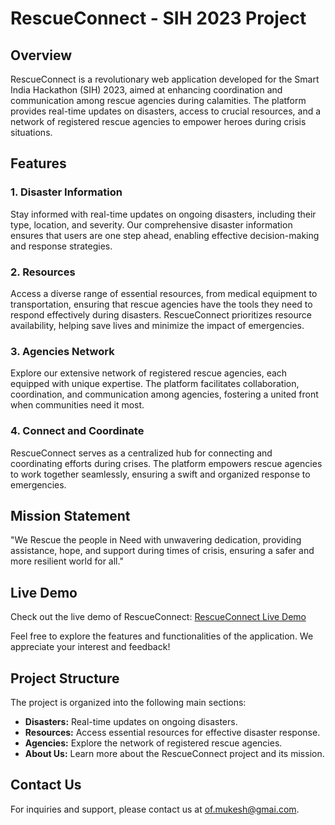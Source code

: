 # RescueConnect - SIH 2023 Project

## Overview

RescueConnect is a revolutionary web application developed for the Smart India Hackathon (SIH) 2023, aimed at enhancing coordination and communication among rescue agencies during calamities. The platform provides real-time updates on disasters, access to crucial resources, and a network of registered rescue agencies to empower heroes during crisis situations.

## Features

### 1. Disaster Information

Stay informed with real-time updates on ongoing disasters, including their type, location, and severity. Our comprehensive disaster information ensures that users are one step ahead, enabling effective decision-making and response strategies.

### 2. Resources

Access a diverse range of essential resources, from medical equipment to transportation, ensuring that rescue agencies have the tools they need to respond effectively during disasters. RescueConnect prioritizes resource availability, helping save lives and minimize the impact of emergencies.

### 3. Agencies Network

Explore our extensive network of registered rescue agencies, each equipped with unique expertise. The platform facilitates collaboration, coordination, and communication among agencies, fostering a united front when communities need it most.

### 4. Connect and Coordinate

RescueConnect serves as a centralized hub for connecting and coordinating efforts during crises. The platform empowers rescue agencies to work together seamlessly, ensuring a swift and organized response to emergencies.

## Mission Statement

"We Rescue the people in Need with unwavering dedication, providing assistance, hope, and support during times of crisis, ensuring a safer and more resilient world for all."

## Live Demo

Check out the live demo of RescueConnect: [RescueConnect Live Demo](https://sih-frontend-etgqekmaj-harshsindhu0408.vercel.app/)

Feel free to explore the features and functionalities of the application. We appreciate your interest and feedback!

## Project Structure

The project is organized into the following main sections:

- **Disasters:** Real-time updates on ongoing disasters.
- **Resources:** Access essential resources for effective disaster response.
- **Agencies:** Explore the network of registered rescue agencies.
- **About Us:** Learn more about the RescueConnect project and its mission.

## Contact Us

For inquiries and support, please contact us at [of.mukesh@gmai.com](mailto:of.mukesh@gmail.com).
